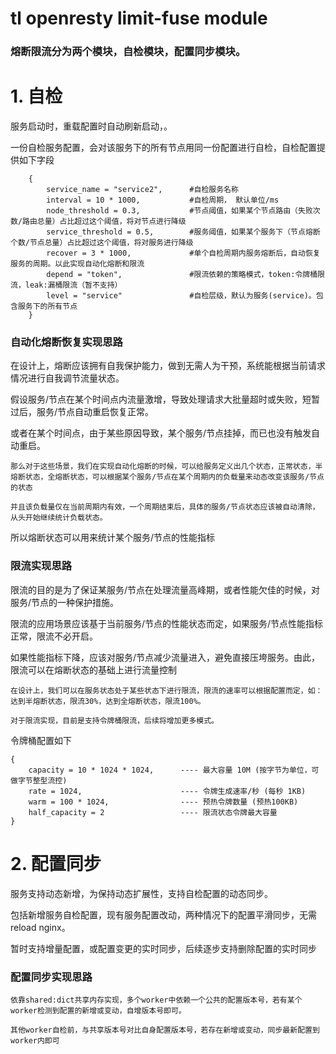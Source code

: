 # tl openresty limit-fuse module

### 熔断限流分为两个模块，自检模块，配置同步模块。

# 1. 自检
   服务启动时，重载配置时自动刷新启动，。
   
   一份自检服务配置，会对该服务下的所有节点用同一份配置进行自检，自检配置提供如下字段

```
    {
        service_name = "service2",      #自检服务名称
        interval = 10 * 1000,           #自检周期， 默认单位/ms
        node_threshold = 0.3,           #节点阈值，如果某个节点路由（失败次数/路由总量）占比超过这个阈值，将对节点进行降级
        service_threshold = 0.5,        #服务阈值，如果某个服务下（节点熔断个数/节点总量）占比超过这个阈值，将对服务进行降级
        recover = 3 * 1000,             #单个自检周期内服务熔断后，自动恢复服务的周期。以此实现自动化熔断和限流
        depend = "token",               #限流依赖的策略模式，token:令牌桶限流，leak:漏桶限流（暂不支持）
        level = "service"               #自检层级，默认为服务(service)。包含服务下的所有节点
    }
```
### 自动化熔断恢复实现思路
    
在设计上，熔断应该拥有自我保护能力，做到无需人为干预，系统能根据当前请求情况进行自我调节流量状态。

假设服务/节点在某个时间点内流量激增，导致处理请求大批量超时或失败，短暂过后，服务/节点自动重启恢复正常。
    
或者在某个时间点，由于某些原因导致，某个服务/节点挂掉，而已也没有触发自动重启。

    那么对于这些场景，我们在实现自动化熔断的时候，可以给服务定义出几个状态，正常状态，半熔断状态，全熔断状态，可以根据某个服务/节点在某个周期内的负载量来动态改变该服务/节点的状态
    
    并且该负载量仅在当前周期内有效，一个周期结束后，具体的服务/节点状态应该被自动清除，从头开始继续统计负载状态。

所以熔断状态可以用来统计某个服务/节点的性能指标


### 限流实现思路

限流的目的是为了保证某服务/节点在处理流量高峰期，或者性能欠佳的时候，对服务/节点的一种保护措施。

限流的应用场景应该基于当前服务/节点的性能状态而定，如果服务/节点性能指标正常，限流不必开启。
    
如果性能指标下降，应该对服务/节点减少流量进入，避免直接压垮服务。由此，限流可以在熔断状态的基础上进行流量控制

    在设计上，我们可以在服务状态处于某些状态下进行限流，限流的速率可以根据配置而定，如：达到半熔断状态，限流30%，达到全熔断状态，限流100%。

    对于限流实现，目前是支持令牌桶限流，后续将增加更多模式。

令牌桶配置如下

    {
        capacity = 10 * 1024 * 1024,      ---- 最大容量 10M (按字节为单位，可做字节整型流控)
        rate = 1024,                      ---- 令牌生成速率/秒 (每秒 1KB)
        warm = 100 * 1024,                ---- 预热令牌数量 (预热100KB)
        half_capacity = 2                 ---- 限流状态令牌最大容量
    }



# 2. 配置同步

服务支持动态新增，为保持动态扩展性，支持自检配置的动态同步。

包括新增服务自检配置，现有服务配置改动，两种情况下的配置平滑同步，无需reload nginx。
    
暂时支持增量配置，或配置变更的实时同步，后续逐步支持删除配置的实时同步


### 配置同步实现思路

    依靠shared:dict共享内存实现，多个worker中依赖一个公共的配置版本号，若有某个worker检测到配置的新增或变动，自增版本号即可。
    
    其他worker自检前，与共享版本号对比自身配置版本号，若存在新增或变动，同步最新配置到worker内即可
    


